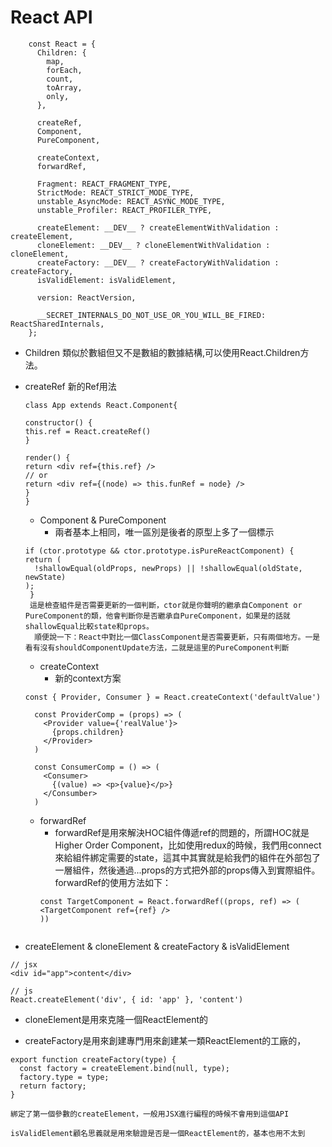 # React API
```
    const React = {
      Children: {
        map,
        forEach,
        count,
        toArray,
        only,
      },

      createRef,
      Component,
      PureComponent,

      createContext,
      forwardRef,

      Fragment: REACT_FRAGMENT_TYPE,
      StrictMode: REACT_STRICT_MODE_TYPE,
      unstable_AsyncMode: REACT_ASYNC_MODE_TYPE,
      unstable_Profiler: REACT_PROFILER_TYPE,

      createElement: __DEV__ ? createElementWithValidation : createElement,
      cloneElement: __DEV__ ? cloneElementWithValidation : cloneElement,
      createFactory: __DEV__ ? createFactoryWithValidation : createFactory,
      isValidElement: isValidElement,

      version: ReactVersion,

      __SECRET_INTERNALS_DO_NOT_USE_OR_YOU_WILL_BE_FIRED: ReactSharedInternals,
    };
```
- Children
    類似於數組但又不是數組的數據結構,可以使用React.Children方法。

- createRef
    新的Ref用法
    ```
    class App extends React.Component{

  constructor() {
    this.ref = React.createRef()
  }

  render() {
    return <div ref={this.ref} />
    // or
    return <div ref={(node) => this.funRef = node} />
  }
  }
  ```
  - Component & PureComponent
      - 兩者基本上相同，唯一區別是後者的原型上多了一個標示
  ```
  if (ctor.prototype && ctor.prototype.isPureReactComponent) {
  return (
    !shallowEqual(oldProps, newProps) || !shallowEqual(oldState, newState)
  );
   }
   這是檢查組件是否需要更新的一個判斷，ctor就是你聲明的繼承自Component or PureComponent的類，他會判斷你是否繼承自PureComponent，如果是的話就shallowEqual比較state和props。
    順便說一下：React中對比一個ClassComponent是否需要更新，只有兩個地方。一是看有沒有shouldComponentUpdate方法，二就是這里的PureComponent判斷
  ```

  - createContext
      - 新的context方案
  ```
  const { Provider, Consumer } = React.createContext('defaultValue')

    const ProviderComp = (props) => (
      <Provider value={'realValue'}>
        {props.children}
      </Provider>
    )

    const ConsumerComp = () => (
      <Consumer>
        {(value) => <p>{value}</p>}
      </Consumber>
    )
    ```
  - forwardRef
      -  forwardRef是用來解決HOC組件傳遞ref的問題的，所謂HOC就是Higher Order Component，比如使用redux的時候，我們用connect來給組件綁定需要的state，這其中其實就是給我們的組件在外部包了一層組件，然後通過...props的方式把外部的props傳入到實際組件。forwardRef的使用方法如下：
      ```
      const TargetComponent = React.forwardRef((props, ref) => (
      <TargetComponent ref={ref} />
    ))
  ```  

- createElement & cloneElement & createFactory & isValidElement
```
// jsx
<div id="app">content</div>

// js
React.createElement('div', { id: 'app' }, 'content')
```
- cloneElement是用來克隆一個ReactElement的

- createFactory是用來創建專門用來創建某一類ReactElement的工廠的，
```
export function createFactory(type) {
  const factory = createElement.bind(null, type);
  factory.type = type;
  return factory;
}
```
```
綁定了第一個參數的createElement，一般用JSX進行編程的時候不會用到這個API

isValidElement顧名思義就是用來驗證是否是一個ReactElement的，基本也用不太到
```